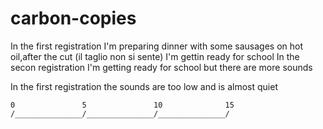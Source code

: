 # carbon-copies


In the first registration I'm preparing dinner with some sausages on hot oil,after the cut (il taglio non si sente)
I'm gettin ready for school
In the secon registration I'm getting ready for school but there are more sounds

In the first registration the sounds are too low and is almost quiet


```
0               5               10              15
/_______________/_______________/_______________/
